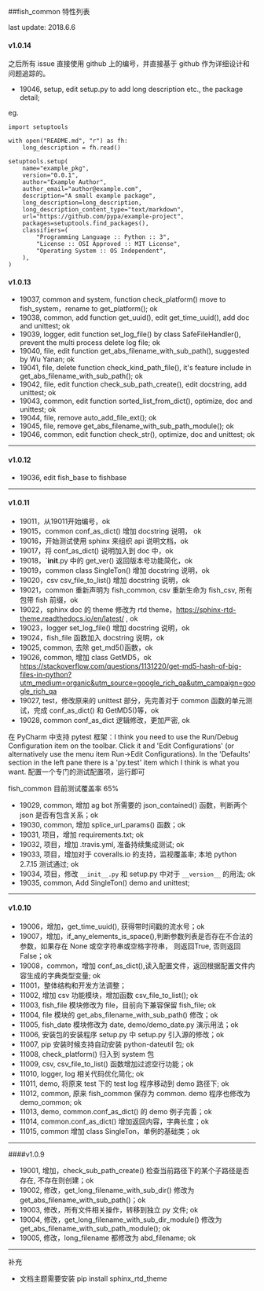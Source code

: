 ##fish_common 特性列表

last update: 2018.6.6


#### v1.0.14

之后所有 issue 直接使用 github 上的编号，并直接基于 github 作为详细设计和问题追踪的。

* 19046, setup, edit setup.py to add long description etc., the package detail;

eg.

>
    import setuptools
    
    with open("README.md", "r") as fh:
        long_description = fh.read()
    
    setuptools.setup(
        name="example_pkg",
        version="0.0.1",
        author="Example Author",
        author_email="author@example.com",
        description="A small example package",
        long_description=long_description,
        long_description_content_type="text/markdown",
        url="https://github.com/pypa/example-project",
        packages=setuptools.find_packages(),
        classifiers=(
            "Programming Language :: Python :: 3",
            "License :: OSI Approved :: MIT License",
            "Operating System :: OS Independent",
        ),
    )

#### v1.0.13

* 19037, common and system, function check_platform() move to fish_system，rename to get_platform(); ok
* 19038, common, add function get_uuid(), edit get_time_uuid(), add doc and unittest; ok
* 19039, logger, edit function set_log_file() by class SafeFileHandler(), prevent the multi process delete log file; ok
* 19040, file, edit function get_abs_filename_with_sub_path(), suggested by Wu Yanan; ok
* 19041, file, delete function check_kind_path_file(), it's feature include in get_abs_filename_with_sub_path(); ok
* 19042, file, edit function check_sub_path_create(), edit docstring, add unittest; ok
* 19043, common, edit function sorted_list_from_dict(), optimize, doc and unittest; ok
* 19044, file, remove auto_add_file_ext(); ok
* 19045, file, remove get_abs_filename_with_sub_path_module(); ok
* 19046, common, edit function check_str(), optimize, doc and unittest; ok

---

#### v1.0.12

* 19036, edit fish_base to fishbase

---

#### v1.0.11

* 19011，从19011开始编号，ok
* 19015，common conf_as_dict() 增加 docstring 说明， ok
* 19016，开始测试使用 sphinx 来组织 api 说明文档，ok
* 19017，将 conf_as_dict() 说明加入到 doc 中，ok
* 19018，`__init__.py 中的 get_ver() 返回版本号功能简化，ok
* 19019，common class SingleTon() 增加 docstring 说明，ok
* 19020，csv csv_file_to_list() 增加 docstring 说明，ok
* 19021，common 重新声明为 fish_common, csv 重新生命为 fish_csv, 所有包带 fish 前缀，ok
* 19022，sphinx doc 的 theme 修改为 rtd theme，https://sphinx-rtd-theme.readthedocs.io/en/latest/ , ok
* 19023，logger set_log_file() 增加 docstring 说明，ok
* 19024，fish_file 函数加入 docstring 说明，ok
* 19025, common, 去除 get_md5()函数，ok
* 19026, common, 增加 class GetMD5，ok  
https://stackoverflow.com/questions/1131220/get-md5-hash-of-big-files-in-python?utm_medium=organic&utm_source=google_rich_qa&utm_campaign=google_rich_qa
* 19027, test，修改原来的 unittest 部分，先完善对于 common 函数的单元测试，完成 conf_as_dict() 和 GetMD5()等，ok
* 19028, common conf_as_dict 逻辑修改，更加严密, ok

在 PyCharm 中支持 pytest 框架：I think you need to use the Run/Debug Configuration item on the toolbar. 
Click it and 'Edit Configurations' (or alternatively use the menu item Run->Edit Configurations). 
In the 'Defaults' section in the left pane there is a 'py.test' item which I think is what you want.
配置一个专门的测试配置项，运行即可

fish_common 目前测试覆盖率 65%

* 19029, common, 增加 ag bot 所需要的 json_contained() 函数，判断两个 json 是否有包含关系；ok
* 19030, common, 增加 splice_url_params() 函数；ok
* 19031, 项目，增加 requirements.txt; ok
* 19032, 项目，增加 .travis.yml, 准备持续集成测试; ok
* 19033, 项目，增加对于 coveralls.io 的支持，监视覆盖率; 本地 python 2.7.15 测试通过; ok
* 19034, 项目，修改 `__init__.py` 和 setup.py 中对于 `__version__` 的用法; ok
* 19035, common, Add SingleTon() demo and unittest; 

---

#### v1.0.10

* 19006，增加，get_time_uuid(), 获得带时间戳的流水号；ok
* 19007，增加，if_any_elements_is_space(),判断参数列表是否存在不合法的参数，如果存在 None 或空字符串或空格字符串，
    则返回True, 否则返回False；ok
* 19008，common，增加 conf_as_dict(),读入配置文件，返回根据配置文件内容生成的字典类型变量; ok
* 11001，整体结构和开发方法调整；
* 11002, 增加 csv 功能模块，增加函数 csv_file_to_list(); ok
* 11003, fish_file 模块修改为 file，目前向下兼容保留 fish_file; ok
* 11004, file 模块的 get_abs_filename_with_sub_path() 修改；ok
* 11005, fish_date 模块修改为 date, demo/demo_date.py 演示用法；ok
* 11006, 安装包的安装程序 setup.py 中 setup.py 引入源的修改；ok
* 11007, pip 安装时候支持自动安装 python-dateutil 包; ok
* 11008, check_platform() 归入到 system 包
* 11009, csv, csv_file_to_list() 函数增加过滤空行功能；ok
* 11010, logger, log 相关代码优化简化; ok 
* 11011, demo, 将原来 test 下的 test log 程序移动到 demo 路径下; ok
* 11012, common, 原来 fish_common 保存为 common. demo 程序也修改为 demo_common; ok
* 11013, demo, common.conf_as_dict() 的 demo 例子完善；ok
* 11014, common.conf_as_dict() 增加返回内容，字典长度；ok
* 11015, common 增加 class SingleTon，单例的基础类；ok

---

####v1.0.9

* 19001, 增加，check_sub_path_create() 检查当前路径下的某个子路径是否存在, 不存在则创建；ok
* 19002, 修改，get_long_filename_with_sub_dir() 修改为 get_abs_filename_with_sub_path()；ok
* 19003, 修改，所有文件相关操作，转移到独立 py 文件; ok
* 19004, 修改，get_long_filename_with_sub_dir_module() 修改为 get_abs_filename_with_sub_path_module(); ok
* 19005, 修改，long_filename 都修改为 abd_filename; ok

---

补充

* 文档主题需要安装 pip install sphinx_rtd_theme